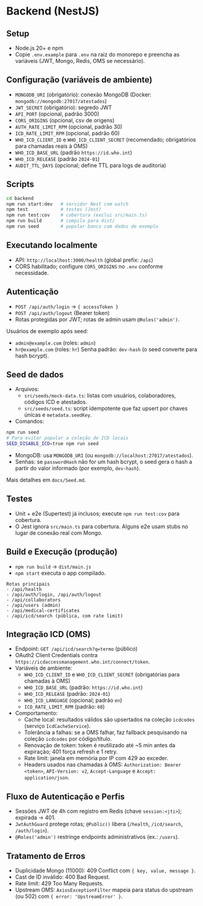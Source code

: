 # Backend (NestJS)

## Setup
- Node.js 20+ e npm
- Copie `.env.example` para `.env` na raiz do monorepo e preencha as variáveis (JWT, Mongo, Redis, OMS se necessário).

## Configuração (variáveis de ambiente)
- `MONGODB_URI` (obrigatório): conexão MongoDB (Docker: `mongodb://mongodb:27017/atestados`)
- `JWT_SECRET` (obrigatório): segredo JWT
- `API_PORT` (opcional, padrão 3000)
- `CORS_ORIGINS` (opcional, csv de origens)
- `AUTH_RATE_LIMIT_RPM` (opcional, padrão 30)
- `ICD_RATE_LIMIT_RPM` (opcional, padrão 60)
- `WHO_ICD_CLIENT_ID` e `WHO_ICD_CLIENT_SECRET` (recomendado; obrigatórios para chamadas reais à OMS)
- `WHO_ICD_BASE_URL` (padrão `https://id.who.int`)
- `WHO_ICD_RELEASE` (padrão `2024-01`)
- `AUDIT_TTL_DAYS` (opcional; define TTL para logs de auditoria)

## Scripts
```bash
cd backend
npm run start:dev   # servidor Nest com watch
npm test            # testes (Jest)
npm run test:cov    # cobertura (exclui src/main.ts)
npm run build       # compila para dist/
npm run seed        # popular banco com dados de exemplo
```

## Executando localmente
- API: `http://localhost:3000/health` (global prefix: `/api`)
- CORS habilitado; configure `CORS_ORIGINS` no `.env` conforme necessidade.

## Autenticação
- `POST /api/auth/login` → `{ accessToken }`
- `POST /api/auth/logout` (Bearer token)
- Rotas protegidas por JWT; rotas de admin usam `@Roles('admin')`.

Usuários de exemplo após seed:
- `admin@example.com` (roles: `admin`)
- `hr@example.com` (roles: `hr`)
Senha padrão: `dev-hash` (o seed converte para hash bcrypt).

## Seed de dados
- Arquivos:
  - `src/seeds/mock-data.ts`: listas com usuários, colaboradores, códigos ICD e atestados.
  - `src/seeds/seed.ts`: script idempotente que faz upsert por chaves únicas e `metadata.seedKey`.
- Comandos:
```bash
npm run seed
# Para evitar popular a coleção de ICD locais
SEED_DISABLE_ICD=true npm run seed
```
- MongoDB: usa `MONGODB_URI` (ou `mongodb://localhost:27017/atestados`).
- Senhas: se `passwordHash` não for um hash bcrypt, o seed gera o hash a partir do valor informado (por exemplo, `dev-hash`).

Mais detalhes em `docs/Seed.md`.

## Testes
- Unit + e2e (Supertest) já inclusos; execute `npm run test:cov` para cobertura.
- O Jest ignora `src/main.ts` para cobertura. Alguns e2e usam stubs no lugar de conexão real com Mongo.

## Build e Execução (produção)
- `npm run build` → `dist/main.js`
- `npm start` executa o app compilado.

```text
Rotas principais
- /api/health
- /api/auth/login, /api/auth/logout
- /api/collaborators
- /api/users (admin)
- /api/medical-certificates
- /api/icd/search (pública, com rate limit)
```

## Integração ICD (OMS)
- Endpoint: `GET /api/icd/search?q=termo` (público)
- OAuth2 Client Credentials contra `https://icdaccessmanagement.who.int/connect/token`.
- Variáveis de ambiente:
  - `WHO_ICD_CLIENT_ID` e `WHO_ICD_CLIENT_SECRET` (obrigatórias para chamadas à OMS)
  - `WHO_ICD_BASE_URL` (padrão: `https://id.who.int`)
  - `WHO_ICD_RELEASE` (padrão: `2024-01`)
  - `WHO_ICD_LANGUAGE` (opcional; padrão `en`)
  - `ICD_RATE_LIMIT_RPM` (padrão: `60`)
- Comportamento:
  - Cache local: resultados válidos são upsertados na coleção `icdcodes` (serviço `IcdCacheService`).
  - Tolerância a falhas: se a OMS falhar, faz fallback pesquisando na coleção `icdcodes` por código/título.
  - Renovação de token: token é reutilizado até ~5 min antes da expiração; 401 força refresh e 1 retry.
  - Rate limit: janela em memória por IP com 429 ao exceder.
  - Headers usados nas chamadas à OMS: `Authorization: Bearer <token>`, `API-Version: v2`, `Accept-Language` e `Accept: application/json`.

## Fluxo de Autenticação e Perfis
- Sessões JWT de 4h com registro em Redis (chave `session:<jti>`); expirada → 401.
- `JwtAuthGuard` protege rotas; `@Public()` libera (`/health`, `/icd/search`, `/auth/login`).
- `@Roles('admin')` restringe endpoints administrativos (ex.: `/users`).

## Tratamento de Erros
- Duplicidade Mongo (11000): 409 Conflict com `{ key, value, message }`.
- Cast de ID inválido: 400 Bad Request.
- Rate limit: 429 Too Many Requests.
- Upstream OMS: `AxiosExceptionFilter` mapeia para status do upstream (ou 502) com `{ error: 'UpstreamError' }`.
